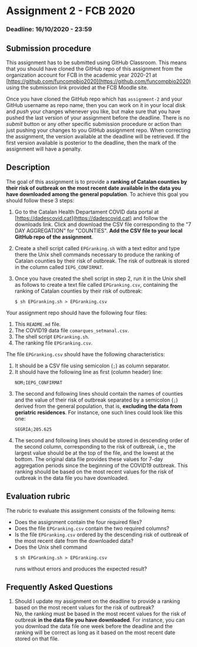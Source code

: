 # Assignment 2 - FCB 2020
### Deadline: 16/10/2020 - 23:59

## Submission procedure

This assignment has to be submitted using GitHub Classroom. This
means that you should have cloned the GitHub repo of this assignment from
the organization account for FCB in the academic year 2020-21 at
[https://github.com/funcompbio2020](https://github.com/funcompbio2020)
using the submission link provided at the FCB Moodle site.

Once you have cloned the GitHub repo which has `assignment-2` and your
GitHub username as repo name, then you can work on it in your local disk
and _push_ your changes whenever you like, but make sure that you have pushed
the last version of your assignment before the deadline. There is no
_submit_ button or any other specific submission procedure or action than
just pushing your changes to you GitHub assignment repo. When correcting the
assignment, the version available at the deadline will be retrieved. If the
first version available is posterior to the deadline, then the mark of the
assignment will have a penalty.

## Description

The goal of this assignment is to provide a **ranking of Catalan counties
by their risk of outbreak on the most recent date available in the data
you have downloaded among the general population**. To achieve this goal
you should follow these 3 steps:

  1. Go to the Catalan Health Departament COVID data portal at
   [https://dadescovid.cat](https://dadescovid.cat) and follow the
   downloads link. Click and download the CSV file corresponding to
   the "7 DAY AGGREGATION" for "COUNTIES". **Add the CSV file to
   your local GitHub repo of the assignment**.

  2. Create a shell script called `EPGranking.sh` with a text editor
   and type there the Unix shell commands necessary to produce the
   ranking of Catalan counties by their risk of outbreak. The risk
   of outbreak is stored in the column called `IEPG_CONFIRMAT`.

  3. Once you have created the shell script in step 2, run it in the
   Unix shell as follows to create a text file called `EPGranking.csv`,
   containing the ranking of Catalan counties by their risk of outbreak:
     ```
     $ sh EPGranking.sh > EPGranking.csv
     ```
Your assignment repo should have the following four files:

  1. This `README.md` file.
  2. The COVID19 data file `comarques_setmanal.csv`.
  3. The shell script `EPGranking.sh`.
  4. The ranking file `EPGranking.csv`.

The file `EPGranking.csv` should have the following characteristics:

  1. It should be a CSV file using semicolon (`;`) as column separator.
  2. It should have the following line as first (column header) line:
     ```
     NOM;IEPG_CONFIRMAT
     ```
  3. The second and following lines should contain the names of counties
     and the value of their risk of outbreak separated by a semicolon (`;`)
     derived from the general population, that is, **excluding the data
     from geriatric residences**. For instance, one such lines could look
     like this one:
     ```
     SEGRIA;205.625
     ```
  4. The second and following lines should be stored in descending order
     of the second column, corresponding to the risk of outbreak, i.e.,
     the largest value should be at the top of the file, and the lowest
     at the bottom. The original data file provides these values for
     7-day aggregation periods since the beginning of the COVID19 outbreak.
     This ranking should be based on the most recent values for the risk
     of outbreak in the data file you have downloaded.

## Evaluation rubric

The rubric to evaluate this assignment consists of the following items:

  * Does the assignment contain the four required files?
  * Does the file `EPGranking.csv` contain the two required columns?
  * Is the file `EPGranking.csv` ordered by the descending risk of
    outbreak of the most recent date from the downloaded data?
  * Does the Unix shell command
     ```
     $ sh EPGranking.sh > EPGranking.csv
     ```
    runs without errors and produces the expected result?

## Frequently Asked Questions

1. Should I update my assignment on the deadline to provide a ranking based
on the most recent values for the risk of outbreak?  
  No, the ranking must be based in the most recent values for the risk
  of outbreak **in the data file you have downloaded**. For instance, you
  can you download the data file one week before the deadline and the
  ranking will be correct as long as it based on the most recent date
  stored on that file.

